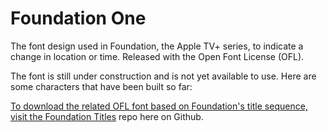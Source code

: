 # Foundation One 

The font design used in Foundation, the Apple TV+ series, to indicate a change in location or time. Released with the Open Font License (OFL).

The font is still under construction and is not yet available to use. Here are some characters that have been built so far:

<a href="samples/Foundation_One_limited_characters_sample_1.png" alt="The words LENT, HIFI, and CODE and the numbers 1 and 4 in the Foundation One font, based on the Apple TV+ series, Foundation" title="Some characters already completed in the Foundation One font">

To download the related OFL font based on Foundation's title sequence, visit the <a href="https://github.com/rsperberg/foundation-titles-hand" title="Jump to Foundation Titles repo">Foundation Titles</a> repo here on Github.



